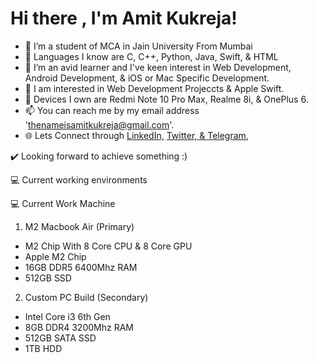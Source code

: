 <h1>Hi there , I'm Amit Kukreja!</h1>


- 👋  I’m a student of MCA in Jain University From Mumbai
- 🌱 Languages I know are C, C++, Python, Java, Swift, & HTML
- 💞️ I’m an avid learner and I've keen interest in Web Development, Android Development, & iOS or Mac Specific Development.
- 👀 I am interested in Web Development Projeccts & Apple Swift.
- 📱 Devices I own are Redmi Note 10 Pro Max, Realme 8i, & OnePlus 6.
- 📫 You can reach me by my email address 'thenameisamitkukreja@gmail.com'.
- 🌐 Lets Connect through <a href="https://www.linkedin.com/in/iamamitkukreja/">LinkedIn,</a> <a href="[[https://www.w3schools.com/]](https://twitter.com/iamamitkukreja/">Twitter, & </a> <a href="[https://www.t.me/iamamitkukreja/">Telegram</a>, 

✔️ Looking forward to achieve something :)

<!---
iamamitkukreja/iamamitkukreja is a ✨ special ✨ repository because its `README.md` (this file) appears on your GitHub profile.
You can click the Preview link to take a look at your changes.
--->

💻 Current working environments


💻 Current Work Machine

1)  M2 Macbook Air (Primary)

- M2 Chip With 8 Core CPU & 8 Core GPU <br>
- Apple M2 Chip <br>
- 16GB DDR5 6400Mhz RAM <br>
- 512GB SSD <br>

2) Custom PC Build (Secondary)

- Intel Core i3 6th Gen <br>
- 8GB DDR4 3200Mhz RAM <br>
- 512GB SATA SSD <br>
- 1TB HDD <br>
